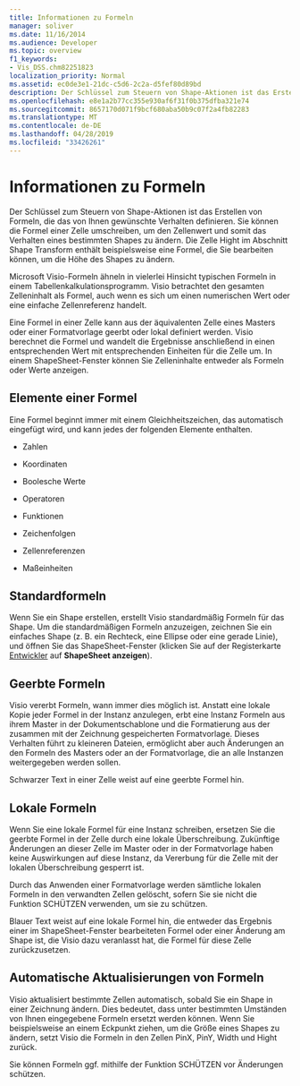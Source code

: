 ```yaml
---
title: Informationen zu Formeln
manager: soliver
ms.date: 11/16/2014
ms.audience: Developer
ms.topic: overview
f1_keywords:
- Vis_DSS.chm82251823
localization_priority: Normal
ms.assetid: ec0de3e1-21dc-c5d6-2c2a-d5fef80d89bd
description: Der Schlüssel zum Steuern von Shape-Aktionen ist das Erstellen von Formeln, die das von Ihnen gewünschte Verhalten definieren. Sie können die Formel einer Zelle umschreiben, um den Zellenwert und somit das Verhalten eines bestimmten Shapes zu ändern. Die Zelle Hight im Abschnitt Shape Transform enthält beispielsweise eine Formel, die Sie bearbeiten können, um die Höhe des Shapes zu ändern.
ms.openlocfilehash: e8e1a2b77cc355e930af6f31f0b375dfba321e74
ms.sourcegitcommit: 8657170d071f9bcf680aba50b9c07f2a4fb82283
ms.translationtype: MT
ms.contentlocale: de-DE
ms.lasthandoff: 04/28/2019
ms.locfileid: "33426261"
---
```

# <a name="about-formulas"></a>Informationen zu Formeln

Der Schlüssel zum Steuern von Shape-Aktionen ist das Erstellen von Formeln, die das von Ihnen gewünschte Verhalten definieren. Sie können die Formel einer Zelle umschreiben, um den Zellenwert und somit das Verhalten eines bestimmten Shapes zu ändern. Die Zelle Hight im Abschnitt Shape Transform enthält beispielsweise eine Formel, die Sie bearbeiten können, um die Höhe des Shapes zu ändern.
  
Microsoft Visio-Formeln ähneln in vielerlei Hinsicht typischen Formeln in einem Tabellenkalkulationsprogramm. Visio betrachtet den gesamten Zelleninhalt als Formel, auch wenn es sich um einen numerischen Wert oder eine einfache Zellenreferenz handelt.
  
Eine Formel in einer Zelle kann aus der äquivalenten Zelle eines Masters oder einer Formatvorlage geerbt oder lokal definiert werden. Visio berechnet die Formel und wandelt die Ergebnisse anschließend in einen entsprechenden Wert mit entsprechenden Einheiten für die Zelle um. In einem ShapeSheet-Fenster können Sie Zelleninhalte entweder als Formeln oder Werte anzeigen.
  
## <a name="elements-of-a-formula"></a>Elemente einer Formel

Eine Formel beginnt immer mit einem Gleichheitszeichen, das automatisch eingefügt wird, und kann jedes der folgenden Elemente enthalten.
  
- Zahlen
    
- Koordinaten
    
- Boolesche Werte
    
- Operatoren
    
- Funktionen
    
- Zeichenfolgen
    
- Zellenreferenzen
    
- Maßeinheiten
    
## <a name="default-formulas"></a>Standardformeln

Wenn Sie ein Shape erstellen, erstellt Visio standardmäßig Formeln für das Shape. Um die standardmäßigen Formeln anzuzeigen, zeichnen Sie ein einfaches Shape (z. B. ein Rechteck, eine Ellipse oder eine gerade Linie), und öffnen Sie das ShapeSheet-Fenster (klicken Sie auf der Registerkarte [Entwickler](run-in-developer-mode-display-the-developer-tab.md) auf **ShapeSheet anzeigen**).
  
## <a name="inherited-formulas"></a>Geerbte Formeln

Visio vererbt Formeln, wann immer dies möglich ist. Anstatt eine lokale Kopie jeder Formel in der Instanz anzulegen, erbt eine Instanz Formeln aus ihrem Master in der Dokumentschablone und die Formatierung aus der zusammen mit der Zeichnung gespeicherten Formatvorlage. Dieses Verhalten führt zu kleineren Dateien, ermöglicht aber auch Änderungen an den Formeln des Masters oder an der Formatvorlage, die an alle Instanzen weitergegeben werden sollen.
  
Schwarzer Text in einer Zelle weist auf eine geerbte Formel hin.
  
## <a name="local-formulas"></a>Lokale Formeln

Wenn Sie eine lokale Formel für eine Instanz schreiben, ersetzen Sie die geerbte Formel in der Zelle durch eine lokale Überschreibung. Zukünftige Änderungen an dieser Zelle im Master oder in der Formatvorlage haben keine Auswirkungen auf diese Instanz, da Vererbung für die Zelle mit der lokalen Überschreibung gesperrt ist.
  
Durch das Anwenden einer Formatvorlage werden sämtliche lokalen Formeln in den verwandten Zellen gelöscht, sofern Sie sie nicht die Funktion SCHÜTZEN verwenden, um sie zu schützen.
  
Blauer Text weist auf eine lokale Formel hin, die entweder das Ergebnis einer im ShapeSheet-Fenster bearbeiteten Formel oder einer Änderung am Shape ist, die Visio dazu veranlasst hat, die Formel für diese Zelle zurückzusetzen.
  
## <a name="automatic-updates-to-formulas"></a>Automatische Aktualisierungen von Formeln

 Visio aktualisiert bestimmte Zellen automatisch, sobald Sie ein Shape in einer Zeichnung ändern. Dies bedeutet, dass unter bestimmten Umständen von Ihnen eingegebene Formeln ersetzt werden können. Wenn Sie beispielsweise an einem Eckpunkt ziehen, um die Größe eines Shapes zu ändern, setzt Visio die Formeln in den Zellen PinX, PinY, Width und Hight zurück. 
  
Sie können Formeln ggf. mithilfe der Funktion SCHÜTZEN vor Änderungen schützen.
  

